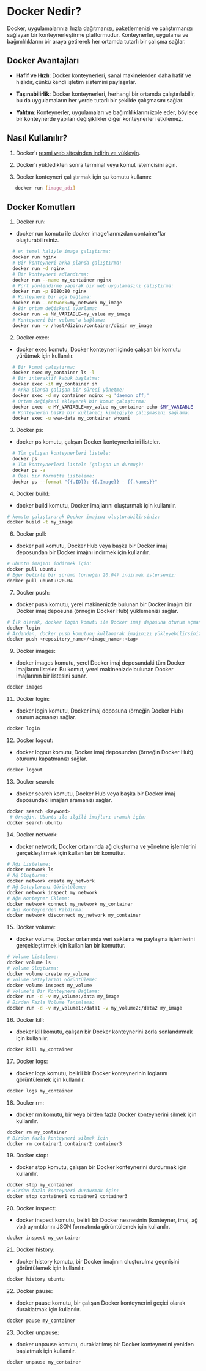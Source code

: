 # Docker Nedir?

Docker, uygulamalarınızı hızla dağıtmanızı, paketlemenizi ve çalıştırmanızı sağlayan bir konteynerleştirme platformudur. Konteynerler, uygulama ve bağımlılıklarını bir araya getirerek her ortamda tutarlı bir çalışma sağlar.

## Docker Avantajları

- **Hafif ve Hızlı**: Docker konteynerleri, sanal makinelerden daha hafif ve hızlıdır, çünkü kendi işletim sistemini paylaşırlar.
  
- **Taşınabilirlik**: Docker konteynerleri, herhangi bir ortamda çalıştırılabilir, bu da uygulamaların her yerde tutarlı bir şekilde çalışmasını sağlar.
  
- **Yalıtım**: Konteynerler, uygulamaları ve bağımlılıklarını izole eder, böylece bir konteynerde yapılan değişiklikler diğer konteynerleri etkilemez.

## Nasıl Kullanılır?

1. Docker'ı [resmi web sitesinden indirin ve yükleyin](https://www.docker.com/get-started).

2. Docker'ı yükledikten sonra terminal veya komut istemcisini açın.

3. Docker konteyneri çalıştırmak için şu komutu kullanın:

```bash
   docker run [image_adı]
```
## Docker Komutları

1. Docker run:
   
* docker run komutu ile docker image'larınızdan container'lar oluşturabilirsiniz.
  
```bash
  # en temel haliyle image çalıştırma:
  docker run nginx
  # Bir konteyneri arka planda çalıştırma:
  docker run -d nginx
  # Bir konteyneri adlandırma:
  docker run --name my_container nginx
  # Port yönlendirme yaparak bir web uygulamasını çalıştırma:
  docker run -p 8080:80 nginx
  # Konteyneri bir ağa bağlama:
  docker run --network=my_network my_image
  # Bir ortam değişkeni ayarlama:
  docker run -e MY_VARIABLE=my_value my_image
  # Konteyneri bir volume'a bağlama:
  docker run -v /host/dizin:/container/dizin my_image
```
2. Docker exec:
   
* docker exec komutu, Docker konteyneri içinde çalışan bir komutu yürütmek için kullanılır.
  
```bash
  # Bir komut çalıştırma:
  docker exec my_container ls -l
  # Bir interaktif kabuk başlatma:
  docker exec -it my_container sh
  # Arka planda çalışan bir süreci yönetme:
  docker exec -d my_container nginx -g 'daemon off;'
  # Ortam değişkeni ekleyerek bir komut çalıştırma:
  docker exec -e MY_VARIABLE=my_value my_container echo $MY_VARIABLE
  # Konteynerin başka bir kullanıcı kimliğiyle çalışmasını sağlama:
  docker exec -u www-data my_container whoami
```
3. Docker ps:
   
* docker ps komutu, çalışan Docker konteynerlerini listeler.
  
```bash
  # Tüm çalışan konteynerleri listele:
  docker ps
  # Tüm konteynerleri listele (çalışan ve durmuş):
  docker ps -a
  # Özel bir formatta listeleme:
  docker ps --format "{{.ID}}: {{.Image}} - {{.Names}}"
```
4. Docker build:
   
* docker build komutu, Docker imajlarını oluşturmak için kullanılır.
     
```bash
# komutu çalıştırarak Docker imajını oluşturabilirsiniz:
docker build -t my_image
```
6. Docker pull:
   
* docker pull komutu, Docker Hub veya başka bir Docker imaj deposundan bir Docker imajını indirmek için kullanılır.
     
```bash
# Ubuntu imajını indirmek için:
docker pull ubuntu
# Eğer belirli bir sürümü (örneğin 20.04) indirmek isterseniz:
docker pull ubuntu:20.04
```
7. Docker push:
   
* docker push komutu, yerel makinenizde bulunan bir Docker imajını bir Docker imaj deposuna (örneğin Docker Hub) yüklemenizi sağlar.
     
```bash
# İlk olarak, docker login komutu ile Docker imaj deposuna oturum açmanız gerekir:
docker login
# Ardından, docker push komutunu kullanarak imajınızı yükleyebilirsiniz:
docker push <repository_name>/<image_name>:<tag>
```
9. Docker images:
    
* docker images komutu, yerel Docker imaj deposundaki tüm Docker imajlarını listeler. Bu komut, yerel makinenizde bulunan Docker imajlarının bir listesini sunar.
     
```bash
docker images
```
11. Docker login:
    
* docker login komutu, Docker imaj deposuna (örneğin Docker Hub) oturum açmanızı sağlar.
     
```bash
docker login
```
12. Docker logout:
    
* docker logout komutu, Docker imaj deposundan (örneğin Docker Hub) oturumu kapatmanızı sağlar.
     
```bash
docker logout
```
13. Docker search:
    
* docker search komutu, Docker Hub veya başka bir Docker imaj deposundaki imajları aramanızı sağlar.
      
```bash
docker search <keyword>
 # Örneğin, Ubuntu ile ilgili imajları aramak için:
docker search ubuntu
```
14. Docker network:
    
* docker network, Docker ortamında ağ oluşturma ve yönetme işlemlerini gerçekleştirmek için kullanılan bir komuttur.
      
```bash
# Ağı Listeleme:
docker network ls
# Ağ Oluşturma:
docker network create my_network
# Ağ Detaylarını Görüntüleme:
docker network inspect my_network
# Ağa Konteyner Ekleme:
docker network connect my_network my_container
# Ağı Konteynerden Kaldırma:
docker network disconnect my_network my_container
```
15. Docker volume:
    
* docker volume, Docker ortamında veri saklama ve paylaşma işlemlerini gerçekleştirmek için kullanılan bir komuttur.
      
```bash
# Volume Listeleme:
docker volume ls
# Volume Oluşturma:
docker volume create my_volume
# Volume Detaylarını Görüntüleme:
docker volume inspect my_volume
# Volume'i Bir Konteynere Bağlama:
docker run -d -v my_volume:/data my_image
# Birden Fazla Volume Tanımlama:
docker run -d -v my_volume1:/data1 -v my_volume2:/data2 my_image
```
16. Docker kill:
      
* docker kill komutu, çalışan bir Docker konteynerini zorla sonlandırmak için kullanılır.
        
```bash
docker kill my_container
```
17. Docker logs:
      
* docker logs komutu, belirli bir Docker konteynerinin loglarını görüntülemek için kullanılır.
        
```bash
docker logs my_container
```
18. Docker rm:
      
* docker rm komutu, bir veya birden fazla Docker konteynerini silmek için kullanılır.
        
```bash
docker rm my_container
# Birden fazla konteyneri silmek için
docker rm container1 container2 container3
```
19. Docker stop:
    
* docker stop komutu, çalışan bir Docker konteynerini durdurmak için kullanılır.
        
```bash
docker stop my_container
# Birden fazla konteyneri durdurmak için:
docker stop container1 container2 container3
```
20. Docker inspect:
    
* docker inspect komutu, belirli bir Docker nesnesinin (konteyner, imaj, ağ vb.) ayrıntılarını JSON formatında görüntülemek için kullanılır.
        
```bash
docker inspect my_container
```
21. Docker history:
    
* docker history komutu, bir Docker imajının oluşturulma geçmişini görüntülemek için kullanılır.
        
```bash
docker history ubuntu
```
22. Docker pause:
    
* docker pause komutu, bir çalışan Docker konteynerini geçici olarak duraklatmak için kullanılır.
        
```bash
docker pause my_container
```
23. Docker unpause:
    
* docker unpause komutu, duraklatılmış bir Docker konteynerini yeniden başlatmak için kullanılır.
        
```bash
docker unpause my_container
```
        
        

    
